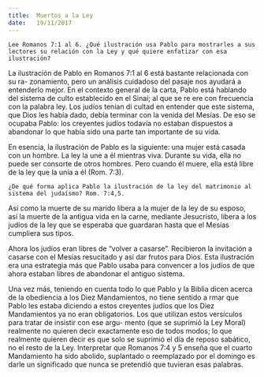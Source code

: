 ```yaml
---
title:  Muertos a la Ley
date:   19/11/2017
---
```


`Lee Romanos 7:1 al 6. ¿Qué ilustración usa Pablo para mostrarles a sus lectores su relación con la Ley y qué quiere enfatizar con esa ilustración?`

La ilustración de Pablo en Romanos 7:1 al 6 está bastante relacionada con su ra- zonamiento, pero un análisis cuidadoso del pasaje nos ayudará a entenderlo mejor. En el contexto general de la carta, Pablo está hablando del sistema de culto establecido en el Sinaí; al que se re ere con frecuencia con la palabra ley. Los judíos tenían di cultad en entender que este sistema, que Dios les había dado, debía terminar con la venida del Mesías. De eso se ocupaba Pablo: los creyentes judíos todavía no estaban dispuestos a abandonar lo que había sido una parte tan importante de su vida.

En esencia, la ilustración de Pablo es la siguiente: una mujer está casada con un hombre. La ley la une a él mientras viva. Durante su vida, ella no puede ser consorte de otros hombres. Pero cuando él muere, ella está libre de la ley que la unía a él (Rom. 7:3).

`¿De qué forma aplica Pablo la ilustración de la ley del matrimonio al sistema del judaísmo? Rom. 7:4,5.`

Así como la muerte de su marido libera a la mujer de la ley de su esposo, así la muerte de la antigua vida en la carne, mediante Jesucristo, libera a los judíos de la ley que se esperaba que guardaran hasta que el Mesías cumpliera sus tipos.

Ahora los judíos eran libres de “volver a casarse”. Recibieron la invitación a casarse con el Mesías resucitado y así dar frutos para Dios. Esta ilustración era una estrategia más que Pablo usaba para convencer a los judíos de que ahora estaban libres de abandonar el antiguo sistema.

Una vez más, teniendo en cuenta todo lo que Pablo y la Biblia dicen acerca de la obediencia a los Diez Mandamientos, no tiene sentido a rmar que Pablo les estaba diciendo a estos creyentes judíos que los Diez Mandamientos ya no eran obligatorios. Los que utilizan estos versículos para tratar de insistir con ese argu- mento (que se suprimió la Ley Moral) realmente no quieren decir exactamente eso de todos modos; lo que realmente quieren decir es que solo se suprimió el día de reposo sabático, no el resto de la Ley. Interpretar que Romanos 7:4 y 5 enseña que el cuarto Mandamiento ha sido abolido, suplantado o reemplazado por el domingo es darle un significado que nunca se pretendió que tuvieran esas palabras.